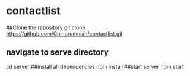 # contactlist
##Clone the rapository
git clone https://github.com/Chihurumniah/contactlist.git
## navigate to serve directory
cd server
##install all dependencies
npm install
##start server 
npm start